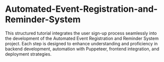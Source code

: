 # Automated-Event-Registration-and-Reminder-System
This structured tutorial integrates the user sign-up process seamlessly into the development of the Automated Event Registration and Reminder System project. Each step is designed to enhance understanding and proficiency in backend development, automation with Puppeteer, frontend integration, and deployment strategies.
